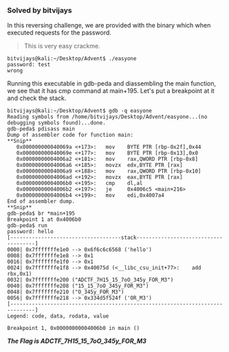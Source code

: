 ### Solved by bitvijays
In this reversing challenge, we are provided with the binary which when executed requests for the password.

>This is very easy crackme.

```
bitvijays@kali:~/Desktop/Advent$ ./easyone 
password: test
wrong
```

Running this executable in gdb-peda and diassembling the main function, we see that it has cmp command at main+195. Let's put a breakpoint at it and check the stack.

```
bitvijays@kali:~/Desktop/Advent$ gdb -q easyone
Reading symbols from /home/bitvijays/Desktop/Advent/easyone...(no debugging symbols found)...done.
gdb-peda$ pdisass main
Dump of assembler code for function main:
**Snip**
   0x000000000040069a <+173>:	mov    BYTE PTR [rbp-0x2f],0x44
   0x000000000040069e <+177>:	mov    BYTE PTR [rbp-0x13],0x0
   0x00000000004006a2 <+181>:	mov    rax,QWORD PTR [rbp-0x8]
   0x00000000004006a6 <+185>:	movzx  edx,BYTE PTR [rax]
   0x00000000004006a9 <+188>:	mov    rax,QWORD PTR [rbp-0x10]
   0x00000000004006ad <+192>:	movzx  eax,BYTE PTR [rax]
   0x00000000004006b0 <+195>:	cmp    dl,al
   0x00000000004006b2 <+197>:	je     0x4006c5 <main+216>
   0x00000000004006b4 <+199>:	mov    edi,0x4007a4
End of assembler dump.
**Snip**
gdb-peda$ br *main+195
Breakpoint 1 at 0x4006b0
gdb-peda$ run
password: hello
[------------------------------------stack-------------------------------------]
0000| 0x7fffffffe1e0 --> 0x6f6c6c6568 ('hello')
0008| 0x7fffffffe1e8 --> 0x1 
0016| 0x7fffffffe1f0 --> 0x1 
0024| 0x7fffffffe1f8 --> 0x40075d (<__libc_csu_init+77>:	add    rbx,0x1)
0032| 0x7fffffffe200 ("ADCTF_7H15_15_7oO_345y_FOR_M3")
0040| 0x7fffffffe208 ("15_15_7oO_345y_FOR_M3")
0048| 0x7fffffffe210 ("O_345y_FOR_M3")
0056| 0x7fffffffe218 --> 0x334d5f524f ('OR_M3')
[------------------------------------------------------------------------------]
Legend: code, data, rodata, value

Breakpoint 1, 0x00000000004006b0 in main ()
```

***The Flag is ADCTF_7H15_15_7oO_345y_FOR_M3***
